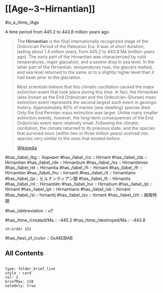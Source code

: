 
# [[Age~3~Hirnantian]] 

#is_a_/time_/Age 

A time period from 445.2 to 443.8 million years ago. 

> The **Hirnantian** is the final internationally recognized stage of the Ordovician Period of the Paleozoic Era. It was of short duration, lasting about 1.4 million years, from 445.2 to 443.8 Ma (million years ago). The early part of the Hirnantian was characterized by cold temperatures, major glaciation, and a severe drop in sea level. In the latter part of the Hirnantian, temperatures rose, the glaciers melted, and sea level returned to the same or to a slightly higher level than it had been prior to the glaciation.
>
> Most scientists believe that this climatic oscillation caused the major extinction event that took place during this time. In fact, the Hirnantian (also known as the End Ordovician and the Ordovician-Silurian) mass extinction event represents the second largest such event in geologic history. Approximately 85% of marine (sea-dwelling) species died. Only the End Permian mass extinction was larger. Unlike many smaller extinction events, however, the long-term consequences of the End Ordovician event were relatively small.  Following the climatic oscillation, the climate returned to its previous state, and the species that survived soon (within two or three million years) evolved into species very similar to the ones that existed before.
>
> [Wikipedia](https://en.wikipedia.org/wiki/Hirnantian)

#has_/label_/bg  :: Хирнант
#has_/label_/cs  :: Hirnant
#has_/label_/da  :: Hirnantien
#has_/label_/de  :: Hirnantium
#has_/label_/es  :: Hirnantiense
#has_/label_/et  :: Hirnantia
#has_/label_/fi  :: Hirnant
#has_/label_/fr  :: Hirnantien
#has_/label_/hu  :: hirnanti
#has_/label_/it  :: hirnantiano
#has_/label_/ja  :: ヒルナンティアン期
#has_/label_/lt  :: Hirnantis
#has_/label_/nl  :: Hirnantiën
#has_/label_/no  :: Hirnatium
#has_/label_/pl  :: Hirnant
#has_/label_/pt  :: Hirnantiano
#has_/label_/sk  :: hirnant
#has_/label_/sl  :: hirnantij
#has_/label_/sv  :: hirnant
#has_/label_/zh  :: 赫南特期

#has_/abbreviation :: o7

#has_/time_/created/Ma :: -445.2 
#has_/time_/destroyed/Ma :: -443.8 

    sh:order 131 

#has_/text_of_/color :: 0xA6DBAB

## All Contents

```folderv
```

```ccard
type: folder_brief_live
style : card
col: 2
briefMax: 128
noteOnly: true
```


